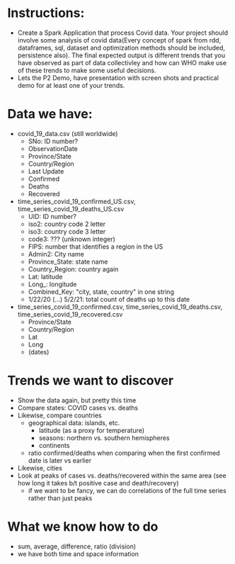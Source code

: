 # Instructions:
- Create a Spark Application that process Covid data.
Your project  should involve some analysis of covid data(Every concept of spark from rdd, dataframes, sql, dataset and optimization methods should be included, persistence also).  The final expected output is different trends that you have observed as part of data collectivley and how can WHO make use of these trends to make some useful decisions.
- Lets the P2 Demo, have presentation with screen shots and practical demo for at least one of your trends.

# Data we have:
- covid_19_data.csv (still worldwide)
	- SNo: ID number?
	- ObservationDate
	- Province/State
	- Country/Region
	- Last Update
	- Confirmed
	- Deaths
	- Recovered
- time_series_covid_19_confirmed_US.csv, time_series_covid_19_deaths_US.csv
	- UID: ID number?
	- iso2: country code 2 letter
	- iso3: country code 3 letter
	- code3: ??? (unknown integer)
	- FIPS: number that identifies a region in the US
	- Admin2: City name
	- Province_State: state name
	- Country_Region: country again
	- Lat: latitude
	- Long_: longitude
	- Combined_Key: "city, state, country" in one string
	- 1/22/20 (...) 5/2/21: total count of deaths up to this date
- time_series_covid_19_confirmed.csv, time_series_covid_19_deaths.csv, time_series_covid_19_recovered.csv
	- Province/State
	- Country/Region
	- Lat
	- Long
	- (dates)

# Trends we want to discover
- Show the data again, but pretty this time
- Compare states: COVID cases vs. deaths
- Likewise, compare countries
	- geographical data: islands, etc.
		- latitude (as a proxy for temperature)
		- seasons: northern vs. southern hemispheres
		- continents
	- ratio confirmed/deaths when comparing when the first confirmed date is later vs earlier
- Likewise, cities
- Look at peaks of cases vs. deaths/recovered within the same area (see how long it takes b/t positive case and death/recovery)
	- if we want to be fancy, we can do correlations of the full time series rather than just peaks

# What we know how to do
- sum, average, difference, ratio (division)
- we have both time and space information